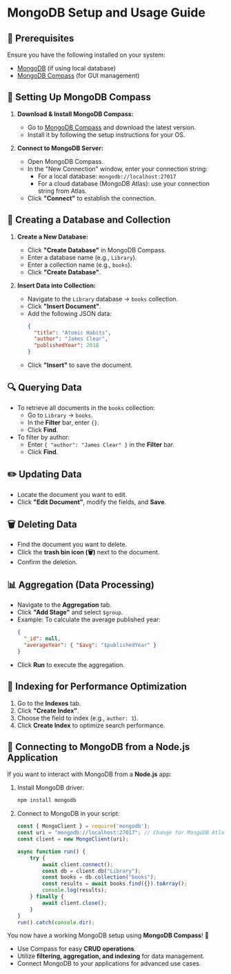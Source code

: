 # MongoDB Setup and Usage Guide

## 📌 Prerequisites
Ensure you have the following installed on your system:
- [MongoDB](https://www.mongodb.com/try/download/community) (if using local database)
- [MongoDB Compass](https://www.mongodb.com/products/compass) (for GUI management)

## 🚀 Setting Up MongoDB Compass
1. **Download & Install MongoDB Compass:**
   - Go to [MongoDB Compass](https://www.mongodb.com/products/compass) and download the latest version.
   - Install it by following the setup instructions for your OS.

2. **Connect to MongoDB Server:**
   - Open MongoDB Compass.
   - In the "New Connection" window, enter your connection string:
     - For a local database: `mongodb://localhost:27017`
     - For a cloud database (MongoDB Atlas): use your connection string from Atlas.
   - Click **"Connect"** to establish the connection.

## 📂 Creating a Database and Collection
1. **Create a New Database:**
   - Click **"Create Database"** in MongoDB Compass.
   - Enter a database name (e.g., `Library`).
   - Enter a collection name (e.g., `books`).
   - Click **"Create Database"**.

2. **Insert Data into Collection:**
   - Navigate to the `Library` database → `books` collection.
   - Click **"Insert Document"**.
   - Add the following JSON data:
     ```json
     {
       "title": "Atomic Habits",
       "author": "James Clear",
       "publishedYear": 2018
     }
     ```
   - Click **"Insert"** to save the document.

## 🔍 Querying Data
- To retrieve all documents in the `books` collection:
  - Go to `Library` → `books`.
  - In the **Filter** bar, enter `{}`.
  - Click **Find**.
- To filter by author:
  - Enter `{ "author": "James Clear" }` in the **Filter** bar.
  - Click **Find**.

## ✏️ Updating Data
- Locate the document you want to edit.
- Click **"Edit Document"**, modify the fields, and **Save**.

## 🗑️ Deleting Data
- Find the document you want to delete.
- Click the **trash bin icon (🗑️)** next to the document.
- Confirm the deletion.

## 📊 Aggregation (Data Processing)
- Navigate to the **Aggregation** tab.
- Click **"Add Stage"** and select `$group`.
- Example: To calculate the average published year:
  ```json
  {
    "_id": null,
    "averageYear": { "$avg": "$publishedYear" }
  }
  ```
- Click **Run** to execute the aggregation.

## 📌 Indexing for Performance Optimization
1. Go to the **Indexes** tab.
2. Click **"Create Index"**.
3. Choose the field to index (e.g., `author: 1`).
4. Click **Create Index** to optimize search performance.

## 🔌 Connecting to MongoDB from a Node.js Application
If you want to interact with MongoDB from a **Node.js** app:
1. Install MongoDB driver:
   ```sh
   npm install mongodb
   ```
2. Connect to MongoDB in your script:
   ```javascript
   const { MongoClient } = require('mongodb');
   const uri = "mongodb://localhost:27017"; // Change for MongoDB Atlas if needed
   const client = new MongoClient(uri);

   async function run() {
       try {
           await client.connect();
           const db = client.db("Library");
           const books = db.collection("books");
           const results = await books.find({}).toArray();
           console.log(results);
       } finally {
           await client.close();
       }
   }
   run().catch(console.dir);
   ```


You now have a working MongoDB setup using **MongoDB Compass**! 🚀
- Use Compass for easy **CRUD operations**.
- Utilize **filtering, aggregation, and indexing** for data management.
- Connect MongoDB to your applications for advanced use cases.



